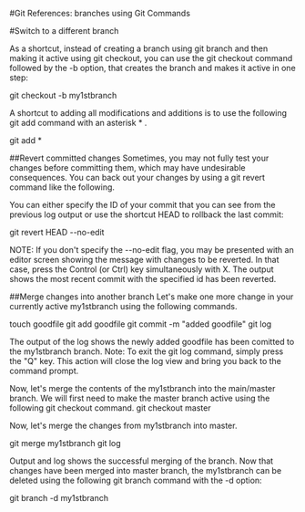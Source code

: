 #Git References: branches using Git Commands

#Switch to a different branch

As a shortcut, instead of creating a branch using git branch and then making it active using git checkout, you can use the git checkout command followed by the -b option, that creates the branch and makes it active in one step:

git checkout -b my1stbranch


A shortcut to adding all modifications and additions is to use the following git add command with an asterisk * .

git add *


##Revert committed changes
Sometimes, you may not fully test your changes before committing them, which may have undesirable consequences. You can back out your changes by using a git revert command like the following.

You can either specify the ID of your commit that you can see from the previous log output or use the shortcut HEAD to rollback the last commit:

git revert HEAD --no-edit

NOTE: If you don't specify the --no-edit flag, you may be presented with an editor screen showing the message with changes to be reverted. In that case, press the Control (or Ctrl) key simultaneously with X.
The output shows the most recent commit with the specified id has been reverted.


##Merge changes into another branch
Let's make one more change in your currently active my1stbranch using the following commands.

touch goodfile
git add goodfile
git commit -m "added goodfile"
git log

The output of the log shows the newly added goodfile has been comitted to the my1stbranch branch.
Note: To exit the git log command, simply press the "Q" key. This action will close the log view and bring you back to the command prompt.

Now, let's merge the contents of the my1stbranch into the main/master branch. We will first need to make the master branch active using the following git checkout command.
git checkout master

Now, let's merge the changes from my1stbranch into master.

git merge my1stbranch
git log

Output and log shows the successful merging of the branch.
Now that changes have been merged into master branch, the my1stbranch can be deleted using the following git branch command with the -d option:

git branch -d my1stbranch

